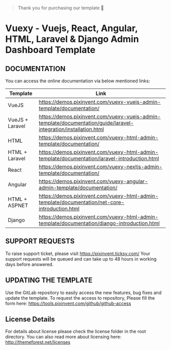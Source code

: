 > Thank you for purchasing our template 🥂

# Vuexy - Vuejs, React, Angular, HTML, Laravel & Django Admin Dashboard Template

## DOCUMENTATION

You can access the online documentation via below mentioned links:

| Template        | Link                                                                                                                     |
| --------------- | ------------------------------------------------------------------------------------------------------------------------ |
| VueJS           | https://demos.pixinvent.com/vuexy-vuejs-admin-template/documentation/                                                    |
| VueJS + Laravel | https://demos.pixinvent.com/vuexy-vuejs-admin-template/documentation/guide/laravel-integration/installation.html         |
| HTML            | https://demos.pixinvent.com/vuexy-html-admin-template/documentation/                                                     |
| HTML + Laravel  | https://demos.pixinvent.com/vuexy-html-admin-template/documentation/laravel-introduction.html                            |
| React           | https://demos.pixinvent.com/vuexy-nextjs-admin-template/documentation/                                                   |
| Angular         | https://demos.pixinvent.com/vuexy-angular-admin-template/documentation/                                                  |
| HTML + ASPNET   | https://demos.pixinvent.com/vuexy-html-admin-template/documentation/net-core-introduction.html                        |
| Django          | https://demos.pixinvent.com/vuexy-html-admin-template/documentation/django-introduction.html                        |

## SUPPORT REQUESTS

To raise support ticket, please visit https://pixinvent.ticksy.com/
Your support requests will be queued and can take up to 48 hours in working days before answered.

## UPDATING THE TEMPLATE

Use the GitLab repository to easily access the new features, bug fixes and update the template.
To request the access to repository, Please fill the form here: https://tools.pixinvent.com/github/github-access

## License Details

For details about license please check the license folder in the root directory. You can also read more about licensing here: http://themeforest.net/licenses
